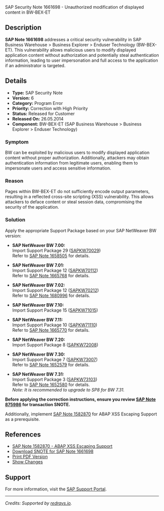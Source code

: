 SAP Security Note 1661698 - Unauthorized modification of displayed content in BW-BEX-ET

## Description

**SAP Note 1661698** addresses a critical security vulnerability in SAP Business Warehouse > Business Explorer > Enduser Technology (BW-BEX-ET). This vulnerability allows malicious users to modify displayed application content without authorization and potentially steal authentication information, leading to user impersonation and full access to the application if an administrator is targeted.

## Details

- **Type:** SAP Security Note
- **Version:** 6
- **Category:** Program Error
- **Priority:** Correction with High Priority
- **Status:** Released for Customer
- **Released On:** 26.05.2014
- **Component:** BW-BEX-ET (SAP Business Warehouse > Business Explorer > Enduser Technology)

### Symptom

BW can be exploited by malicious users to modify displayed application content without proper authorization. Additionally, attackers may obtain authentication information from legitimate users, enabling them to impersonate users and access sensitive information.

### Reason

Pages within BW-BEX-ET do not sufficiently encode output parameters, resulting in a reflected cross-site scripting (XSS) vulnerability. This allows attackers to deface content or steal session data, compromising the security of the application.

### Solution

Apply the appropriate Support Package based on your SAP NetWeaver BW version:

- **SAP NetWeaver BW 7.00:**  
  Import Support Package 29 ([SAPKW70029](https://me.sap.com/supportpackage/SAPKW70029))  
  Refer to [SAP Note 1658505](https://me.sap.com/notes/1658505) for details.

- **SAP NetWeaver BW 7.01:**  
  Import Support Package 12 ([SAPKW70112](https://me.sap.com/supportpackage/SAPKW70112))  
  Refer to [SAP Note 1665768](https://me.sap.com/notes/1665768) for details.

- **SAP NetWeaver BW 7.02:**  
  Import Support Package 12 ([SAPKW70212](https://me.sap.com/supportpackage/SAPKW70212))  
  Refer to [SAP Note 1680996](https://me.sap.com/notes/1680996) for details.

- **SAP NetWeaver BW 7.10:**  
  Import Support Package 15 ([SAPKW71015](https://me.sap.com/supportpackage/SAPKW71015))

- **SAP NetWeaver BW 7.11:**  
  Import Support Package 10 ([SAPKW71110](https://me.sap.com/supportpackage/SAPKW71110))  
  Refer to [SAP Note 1665770](https://me.sap.com/notes/1665770) for details.

- **SAP NetWeaver BW 7.20:**  
  Import Support Package 8 ([SAPKW72008](https://me.sap.com/supportpackage/SAPKW72008))

- **SAP NetWeaver BW 7.30:**  
  Import Support Package 7 ([SAPKW73007](https://me.sap.com/supportpackage/SAPKW73007))  
  Refer to [SAP Note 1652579](https://me.sap.com/notes/1652579) for details.

- **SAP NetWeaver BW 7.31:**  
  Import Support Package 3 ([SAPKW73103](https://me.sap.com/supportpackage/SAPKW73103))  
  Refer to [SAP Note 1652580](https://me.sap.com/notes/1652580) for details.  
  *Note: It is recommended to upgrade to SP8 for BW 7.31.*

**Before applying the correction instructions, ensure you review [SAP Note 875986](https://me.sap.com/notes/875986) for transaction SNOTE.**

Additionally, implement [SAP Note 1582870](https://me.sap.com/notes/1582870) for ABAP XSS Escaping Support as a prerequisite.

## References

- [SAP Note 1582870 - ABAP XSS Escaping Support](https://me.sap.com/notes/1582870)
- [Download SNOTE for SAP Note 1661698](https://notesdownloads.sap.com/note/0040000009867832017)
- [Print PDF Version](https://userapps.support.sap.com/sap/support/sfm/notes/print/0001661698?language=en-US&token=33A1F66C180BF0A8B84F6A9940E8B39C)
- [Show Changes](https://me.sap.com/notesLatestChanges/0001661698/E/diff)

## Support

For more information, visit the [SAP Support Portal](https://me.sap.com/).

---

*Credits: Supported by [redrays.io](https://redrays.io).*